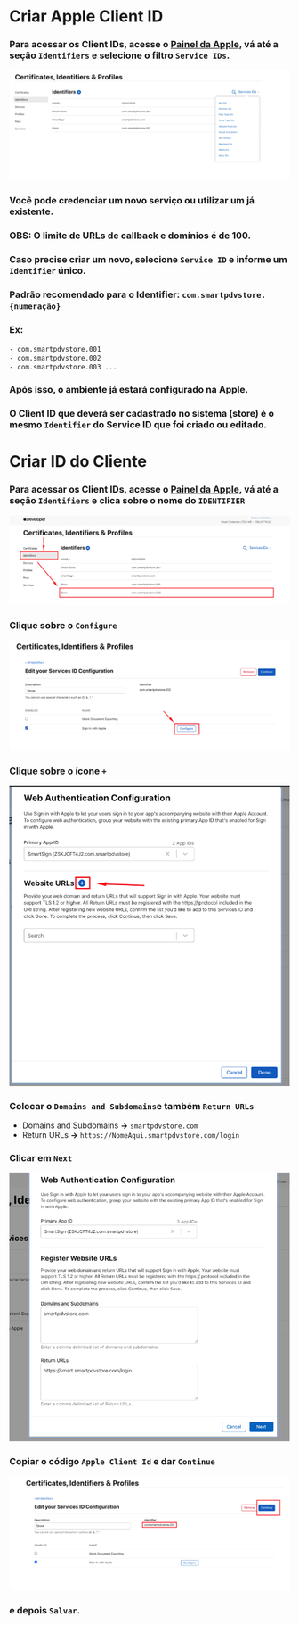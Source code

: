 # Criar Apple Client ID

### Para acessar os Client IDs, acesse o [Painel da Apple](https://developer.apple.com/account/resources/identifiers/list/serviceId), vá até a seção `Identifiers` e selecione o filtro `Service IDs`.

<img src="./resources/services-identifiers-list.png" />

### Você pode credenciar um novo serviço ou utilizar um já existente.
### **OBS:** O limite de URLs de callback e domínios é de 100.

###  Caso precise criar um novo, selecione `Service ID` e informe um `Identifier` único.
###  **Padrão recomendado para o Identifier:** `com.smartpdvstore.{numeração}`
### Ex: 
```
- com.smartpdvstore.001
- com.smartpdvstore.002
- com.smartpdvstore.003 ...
```
### Após isso, o ambiente já estará configurado na Apple.

###  O **Client ID** que deverá ser cadastrado no sistema (store) é o mesmo `Identifier` do Service ID que foi criado ou editado.

# Criar ID do Cliente

### Para acessar os Client IDs, acesse o [Painel da Apple](https://developer.apple.com/account/resources/identifiers/list/serviceId), vá até a seção `Identifiers` e clica sobre o nome do `IDENTIFIER`
![Abra o arquivo](resources/parte-1.png)

### Clique sobre o `Configure`
![Abra o arquivo](resources/parte-2.png)

### Clique sobre o ícone `+`
![Abra o arquivo](resources/parte-3.png)

### Colocar o `Domains and Subdomains`e também `Return URLs`
- Domains and Subdomains **->** `smartpdvstore.com`
- Return URLs **->** `https://NomeAqui.smartpdvstore.com/login`
### Clicar em `Next`
![Abra o arquivo](resources/callback-register-apple.png)
### Copiar o código `Apple Client Id` e dar `Continue` 
![Abra o arquivo](resources/parte-4.png)
### e depois `Salvar`.
